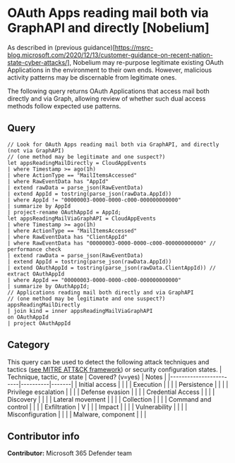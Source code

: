 # OAuth Apps reading mail both via GraphAPI and directly [Nobelium]

As described in (previous guidance)[https://msrc-blog.microsoft.com/2020/12/13/customer-guidance-on-recent-nation-state-cyber-attacks/], Nobelium may re-purpose legitimate existing OAuth Applications in the environment to their own ends. However, malicious activity patterns may be discernable from  legitimate ones.

The following query returns OAuth Applications that access mail both directly and via Graph, allowing review of whether such dual access methods follow expected use patterns.

## Query

```kusto
// Look for OAuth Apps reading mail both via GraphAPI, and directly (not via GraphAPI) 
// (one method may be legitimate and one suspect?) 
let appsReadingMailDirectly = CloudAppEvents 
| where Timestamp >= ago(1h) 
| where ActionType == "MailItemsAccessed" 
| where RawEventData has "AppId" 
| extend rawData = parse_json(RawEventData) 
| extend AppId = tostring(parse_json(rawData.AppId)) 
| where AppId != "00000003-0000-0000-c000-000000000000" 
| summarize by AppId 
| project-rename OAuthAppId = AppId; 
let appsReadingMailViaGraphAPI = CloudAppEvents 
| where Timestamp >= ago(1h) 
| where ActionType == "MailItemsAccessed" 
| where RawEventData has "ClientAppId" 
| where RawEventData has "00000003-0000-0000-c000-000000000000" // performance check 
| extend rawData = parse_json(RawEventData) 
| extend AppId = tostring(parse_json(rawData.AppId)) 
| extend OAuthAppId = tostring(parse_json(rawData.ClientAppId)) // extract OAuthAppId 
| where AppId == "00000003-0000-0000-c000-000000000000" 
| summarize by OAuthAppId; 
// Applications reading mail both directly and via GraphAPI  
// (one method may be legitimate and one suspect?) 
appsReadingMailDirectly 
| join kind = inner appsReadingMailViaGraphAPI 
on OAuthAppId 
| project OAuthAppId 
```

## Category

This query can be used to detect the following attack techniques and tactics ([see MITRE ATT&CK framework](https://attack.mitre.org/)) or security configuration states.
| Technique, tactic, or state | Covered? (v=yes) | Notes |
|------------------------|----------|-------|
| Initial access |  |  |
| Execution |  |  |
| Persistence |  |  | 
| Privilege escalation |  |  |
| Defense evasion |  |  | 
| Credential Access |  |  | 
| Discovery |  |  | 
| Lateral movement |  |  | 
| Collection |  |  | 
| Command and control |  |  | 
| Exfiltration | V |  | 
| Impact |  |  |
| Vulnerability |  |  |
| Misconfiguration |  |  |
| Malware, component |  |  |

## Contributor info

**Contributor:** Microsoft 365 Defender team
